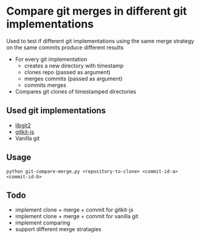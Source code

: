 # Compare git merges in different git implementations

Used to test if different git implementations using the same 
merge strategy on the same commits produce different results

 
 - For every git implementation 
    - creates a new directory with timestamp
    - clones repo (passed as argument) 
    - merges commits (passed as argument)
    - commits merges
 - Compares git clones of timestamped directories
 
## Used git implementations
   - [libgit2](http://www.pygit2.org/)
   - [gitkit-js](https://github.com/SamyPesse/gitkit-js)
   - Vanilla git

## Usage
  ```shell
  python git-compare-merge.py <repository-to-clone> <commit-id-a> <commit-id-b>
  ```
  
## Todo
 - implement clone + merge + commit for gitkit-js
 - implement clone + merge + commit for vanilla git
 - implement comparing
 - support different merge stratagies



  
